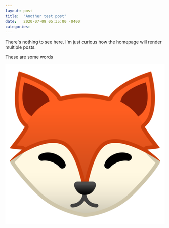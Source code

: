 ```yaml
---
layout: post
title:  "Another test post"
date:   2020-07-09 05:35:00 -0400
categories:
---
```


There's nothing to see here. I'm just curious how the homepage will render
multiple posts.

These are some words

![Image](/assets/images/fox-emoji.png)
